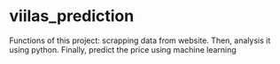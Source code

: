 # viilas_prediction
Functions of this project:
scrapping data from website. Then, analysis it using python. Finally, predict the price using machine learning
